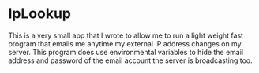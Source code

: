 # IpLookup
This is a very small app that I wrote to allow me to run a light weight fast program that emails me anytime my external IP address changes on my server.  This program does use environmental variables to hide the email address and password of the email account the server is broadcasting too. 
